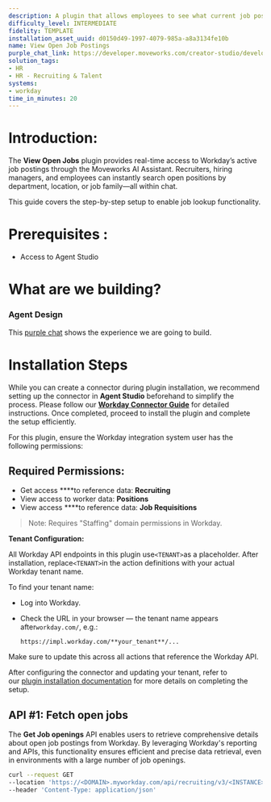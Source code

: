 ```yaml
---
description: A plugin that allows employees to see what current job postings are available.
difficulty_level: INTERMEDIATE
fidelity: TEMPLATE
installation_asset_uuid: d0150d49-1997-4079-985a-a8a3134fe10b
name: View Open Job Postings
purple_chat_link: https://developer.moveworks.com/creator-studio/developer-tools/purple-chat?conversation=%7B%22startTimestamp%22%3A%2211%3A43%2BAM%22%2C%22messages%22%3A%5B%7B%22role%22%3A%22user%22%2C%22parts%22%3A%5B%7B%22richText%22%3A%22Can+I+see+the+current+job+postings%3F%22%7D%5D%7D%2C%7B%22role%22%3A%22assistant%22%2C%22parts%22%3A%5B%7B%22richText%22%3A%22%3Cp%3ESure%2C+here%27s+the+latest+list+from+Workday%3Cbr%3E%3C%2Fp%3E%22%7D%2C%7B%22richText%22%3A%22%3Cb%3ESoftware+Engineer%3C%2Fb%3E%3Cbr%3EJoin+our+tech+team+and+work+on+innovative+projects.+Ideal+for+those+passionate+about+coding+and+technology.%22%7D%2C%7B%22richText%22%3A%22%3Cb%3EMarketing+Specialist%3C%2Fb%3E%3Cbr%3EHelp+us+enhance+our+brand+presence+and+engage+our+audience.+Perfect+for+creative+and+strategic+thinkers.%22%7D%2C%7B%22richText%22%3A%22%3Cb%3EProduct+Manager%3C%2Fb%3E%3Cbr%3ELead+the+development+of+our+next+product+line.+Suitable+for+visionary+leaders+with+a+knack+for+product+development.%22%7D%2C%7B%22richText%22%3A%22%3Cb%3EHR+Coordinator%3C%2Fb%3E%3Cbr%3ESupport+our+team+in+creating+a+great+workplace.+Great+for+individuals+passionate+about+people+and+culture.%22%7D%5D%7D%5D%7D
solution_tags:
- HR
- HR - Recruiting & Talent
systems:
- workday
time_in_minutes: 20
---
```


# **Introduction:**

The **View Open Jobs** plugin provides real-time access to Workday’s active job postings through the Moveworks AI Assistant. Recruiters, hiring managers, and employees can instantly search open positions by department, location, or job family—all within chat.

This guide covers the step-by-step setup to enable job lookup functionality.

# **Prerequisites :**

- Access to Agent Studio

# **What are we building?**

### **Agent Design**

This [purple chat]( https://developer.moveworks.com/creator-studio/developer-tools/purple-chat?conversation=%7B%22startTimestamp%22%3A%2211%3A43%2BAM%22%2C%22messages%22%3A%5B%7B%22role%22%3A%22user%22%2C%22parts%22%3A%5B%7B%22richText%22%3A%22Can+I+see+the+current+job+postings%3F%22%7D%5D%7D%2C%7B%22role%22%3A%22assistant%22%2C%22parts%22%3A%5B%7B%22richText%22%3A%22%3Cp%3ESure%2C+here%27s+the+latest+list+from+Workday%3Cbr%3E%3C%2Fp%3E%22%7D%2C%7B%22richText%22%3A%22%3Cb%3ESoftware+Engineer%3C%2Fb%3E%3Cbr%3EJoin+our+tech+team+and+work+on+innovative+projects.+Ideal+for+those+passionate+about+coding+and+technology.%22%7D%2C%7B%22richText%22%3A%22%3Cb%3EMarketing+Specialist%3C%2Fb%3E%3Cbr%3EHelp+us+enhance+our+brand+presence+and+engage+our+audience.+Perfect+for+creative+and+strategic+thinkers.%22%7D%2C%7B%22richText%22%3A%22%3Cb%3EProduct+Manager%3C%2Fb%3E%3Cbr%3ELead+the+development+of+our+next+product+line.+Suitable+for+visionary+leaders+with+a+knack+for+product+development.%22%7D%2C%7B%22richText%22%3A%22%3Cb%3EHR+Coordinator%3C%2Fb%3E%3Cbr%3ESupport+our+team+in+creating+a+great+workplace.+Great+for+individuals+passionate+about+people+and+culture.%22%7D%5D%7D%5D%7D) shows the experience we are going to build.

# **Installation Steps**

While you can create a connector during plugin installation, we recommend setting up the connector in **Agent Studio** beforehand to simplify the process. Please follow our [**Workday Connector Guide**](https://developer.moveworks.com/marketplace/package/?id=workday&hist=home%2Cbrws#how-to-implement) for detailed instructions. Once completed, proceed to install the plugin and complete the setup efficiently.

For this plugin, ensure the Workday integration system user has the following permissions:

## **Required Permissions:**

- Get access ****to reference data: **Recruiting**
- View access to worker data: **Positions**
- View access ****to reference data: **Job Requisitions**

> Note: Requires "Staffing" domain permissions in Workday.
> 

**Tenant Configuration:**

All Workday API endpoints in this plugin use`<TENANT>`as a placeholder. After installation, replace`<TENANT>`in the action definitions with your actual Workday tenant name.

To find your tenant name:

- Log into Workday.
- Check the URL in your browser — the tenant name appears after`workday.com/`, e.g.:
    
    `https://impl.workday.com/**your_tenant**/...`
    

Make sure to update this across all actions that reference the Workday API.

After configuring the connector and updating your tenant, refer to our [plugin installation documentation](https://help.moveworks.com/docs/ai-agent-marketplace-installation) for more details on completing the setup.

## **API #1: Fetch open jobs**

The **Get Job openings** API enables users to retrieve comprehensive details about open job postings from Workday. By leveraging Workday's reporting and APIs, this functionality ensures efficient and precise data retrieval, even in environments with a large number of job openings.

```bash
curl --request GET
--location 'https://<DOMAIN>.myworkday.com/api/recruiting/v3/<INSTANCE>/jobPostings' \
--header 'Content-Type: application/json'
```